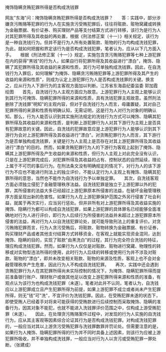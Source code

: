 掩饰隐瞒贪贿犯罪所得是否构成洗钱罪

网友"东海"问：掩饰隐瞒贪贿犯罪所得是否构成洗钱罪？　　答：实践中，部分涉嫌贪污贿赂等犯罪的行为人在实施贪污受贿犯罪后，往往将赃款、赃物窝藏或转换为金融票据、有价证券、购买理财产品等支付结算方式进行转移，该行为是行为人对其犯罪所得及其收益的再处置，根据《刑法修正案（十一）》相关规定，该行为是一种自洗钱行为。但并不是行为人所有处置赃款、赃物的行为均构成洗钱犯罪，为此，就如何把握和界定该行为是否构成洗钱犯罪，笔者认为，应从以下几方面入手。　　根据《刑法修正案（十一）》规定，实施包含贪污贿赂犯罪等七种上游犯罪在内的获得"黑钱"的行为人，如果自行将犯罪所得及其收益进行"漂白"，掩饰、隐瞒了其犯罪所得及其收益的来源和性质，其行为可单独构成洗钱罪。因此，在自洗钱行为入罪后，如何理解"为掩饰、隐瞒贪污贿赂犯罪等上游犯罪所得及其产生的收益的来源和性质"，则成为认定上游犯罪行为人是否构成洗钱罪的关键。换言之，应从行为人下游行为的主客观方面加以判断。江苏省东海县纪委监委
郭加霞绘图　　首先，自洗钱行为人主观方面应为故意。上游犯罪行为人主观上能够认识到其行为可掩饰、隐瞒犯罪所得的来源和性质，具有洗钱犯罪主观故意。虽然刑法删除了洗钱罪"明知"的主观内容，但对于自洗钱行为人而言，毋庸置疑，其对自己犯罪所得的来源和性质有明确认知，无需证明，这是行为人对行为对象的明确认知。那么，行为人能否认识到其实施刑法规定的洗钱行为方式可以掩饰、隐瞒其犯罪所得及其收益的来源和性质，是判断上游犯罪行为人对其下游行为主观上是否具有犯罪故意的关键。因此，自洗钱的犯罪故意应是上游犯罪行为人能够认识到其下游行为会对上游犯罪所得及其收益进行"漂白"。对贪贿犯罪行为人而言，其下游行为是否单独构成洗钱罪，关键是行为人主观上是否存在对其上游犯罪所得及其收益进行"漂白"的目的。然而，如果贪贿犯罪行为人的下游行为客观上起到了掩饰、隐瞒其上游犯罪所得及产生收益的来源和性质，但行为人主观上对此完全没有认识，只是在上游犯罪完成后，对犯罪所得及其收益的占有、控制状态的自然延续，理论上属于不可罚的事后行为。在刑法条文没有明确规定的情况下，对行为人的该下游行为不应也不能进行刑法上的独立评价，不能认定行为人主观上有掩饰、隐瞒其犯罪所得的意思，当然也不能作为自洗钱行为予以单独定罪。　　其次，自洗钱客观方面必须独立侵犯了金融管理秩序法益。自洗钱犯罪是独立于上游犯罪以外的犯罪，其所侵害的法益大多已经超过上游犯罪原本所侵害的法益，在破坏金融管理秩序方面呈现出新的危害性。如果行为人在上游犯罪保护范围之外另行侵害了社会利益，就属于再次实行，应当另行惩处。但并非所有对上游犯罪所得及其收益实施的掩饰、隐瞒行为都可以构成自洗钱犯罪，如果上游犯罪的具体罪名已经能够全面准确地对行为人进行评价，即行为人后续行为所侵害的法益并未超过上游犯罪原本所侵害的法益，再对行为人以自洗钱犯罪论处，就可能导致刑法上的重复评价。对贪污贿赂犯罪而言，行为人贪污受贿后，将赃款、赃物转换为金融票据、有价证券，购买理财产品或者其他支付结算方式转移资金，在客观上就能实现资金混同，达到掩饰、隐瞒的目的，实现了赃款"由黑洗白"的过程，其行为完全符合洗钱的特征，理应构成洗钱犯罪。然而，如果行为人仅仅是对赃款、赃物进行窝藏、物理性的转移或对实物型违法所得的使用，此时行为人后续的转移或使用行为并不涉及对赃款、赃物的"漂白"，即并未改变相关赃款、赃物的来源及性质，客观上也不会对金融管理秩序产生危害，因此行为人不构成自洗钱犯罪。　　再次，实践中还会遇到贪贿犯罪行为人在其犯罪所得尚未实际控制的情况下，为掩饰、隐瞒犯罪所得而提前准备银行账户、理财账户或做其他足以改变上游犯罪所得来源和性质的准备，有观点认为该行为也构成洗钱犯罪（未遂）。笔者对此并不认同，笔者认为，自洗钱应以上游犯罪成立且产生犯罪所得为前提，如果上游犯罪不成立或者尚未产生犯罪所得，则无"钱"可"洗"，不宜评价为洗钱犯罪。因此，在受贿犯罪未遂的状态下，即使受贿人已经着手对将来可能获得的受贿款进行后续控制而采取掩饰、隐瞒的准备行为，因其对象不能犯，也就不能进入洗钱罪评价范围之中，仅构成上游受贿犯罪（未遂）。　　因此，在处理贪污贿赂案件过程中，对发现的行为人实施的自洗钱行为，应从其主客观等因素综合论证其行为是否构成洗钱犯罪。对构成洗钱犯罪的，一般应当对其以上游贪污受贿犯罪与洗钱罪数罪并罚论处。但需要注意的是，如果行为人掩饰、隐瞒犯罪所得的行为并不同时具备上述因素，则该行为应被上游犯罪所吸收，并不单独构成洗钱罪，一般应当对行为人以贪污或受贿犯罪一罪处断。（张建成）
